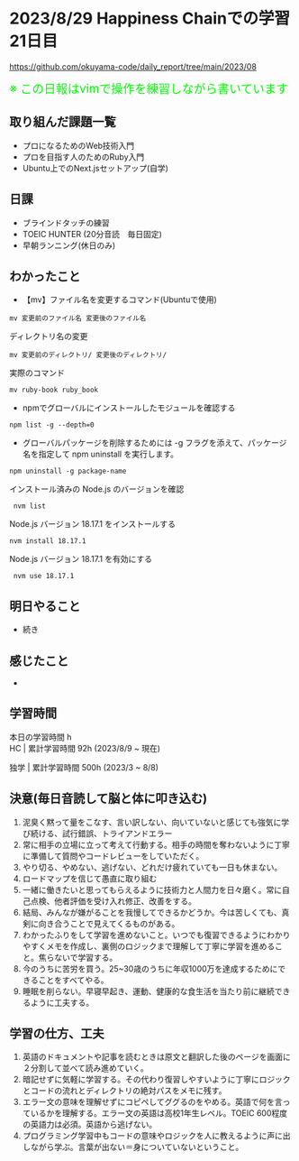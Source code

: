 # 2023/8/29 Happiness Chainでの学習21日目

https://github.com/okuyama-code/daily_report/tree/main/2023/08

<span style="font-size: 150%; color: lime;">※ この日報はvimで操作を練習しながら書いています</span>

## 取り組んだ課題一覧
- プロになるためのWeb技術入門
- プロを目指す人のためのRuby入門
- Ubuntu上でのNext.jsセットアップ(自学)

## 日課
- ブラインドタッチの練習
- TOEIC HUNTER (20分音読　毎日固定)
- 早朝ランニング(休日のみ)

<!-- ## 本日作成した or 編集したQiita記事URL -->


## わかったこと
- 【mv】ファイル名を変更するコマンド(Ubuntuで使用)
```
mv 変更前のファイル名 変更後のファイル名
```
ディレクトリ名の変更
```
mv 変更前のディレクトリ/ 変更後のディレクトリ/
```
実際のコマンド
```
mv ruby-book ruby_book
```
- npmでグローバルにインストールしたモジュールを確認する
```
npm list -g --depth=0
```
- グローバルパッケージを削除するためには -g フラグを添えて、パッケージ名を指定して npm uninstall を実行します。
```
npm uninstall -g package-name
```
インストール済みの Node.js のバージョンを確認
```
 nvm list
```
Node.js バージョン 18.17.1 をインストールする
```
nvm install 18.17.1
```
Node.js バージョン 18.17.1 を有効にする
```
 nvm use 18.17.1
```

## 明日やること
- 続き

## 感じたこと
-

## 学習時間
本日の学習時間 h　 <br>
HC | 累計学習時間 92h (2023/8/9 ~ 現在)

独学 | 累計学習時間 500h (2023/3 ~ 8/8)


## 決意(毎日音読して脳と体に叩き込む)
1. 泥臭く黙って量をこなす、言い訳しない、向いていないと感じても強気に学び続ける、試行錯誤、トライアンドエラー
2. 常に相手の立場に立って考えて行動する。相手の時間を奪わないように丁寧に準備して質問やコードレビューをしていただく。
3. やり切る、やめない、逃げない、どれだけ疲れていても一日も休まない。
4. ロードマップを信じて愚直に取り組む
5. 一緒に働きたいと思ってもらえるように技術力と人間力を日々磨く。常に自己点検、他者評価を受け入れ修正、改善をする。
6. 結局、みんなが嫌がることを我慢してできるかどうか。今は苦しくても、真剣に向き合うことで見えてくるものがある。
7. わかったふりをして学習を進めないこと。いつでも復習できるようにわかりやすくメモを作成し、裏側のロジックまで理解して丁寧に学習を進めること。焦らないで学習する。
8. 今のうちに苦労を買う。25~30歳のうちに年収1000万を達成するためにできることをすべてやる。
9. 睡眠を削らない。早寝早起き、運動、健康的な食生活を当たり前に継続できるように工夫する。

## 学習の仕方、工夫
1. 英語のドキュメントや記事を読むときは原文と翻訳した後のページを画面に２分割して並べて読み進めていく。
2. 暗記せずに気軽に学習する。その代わり復習しやすいように丁寧にロジックとコードの流れとディレクトリの絶対パスをメモに残す。
3. エラー文の意味を理解せずにコピペしてググるのをやめる。英語で何を言っているかを理解する。エラー文の英語は高校1年生レベル。TOEIC 600程度の英語力は必須。英語から逃げない。
4. プログラミング学習中もコードの意味やロジックを人に教えるように声に出しながら学ぶ。言葉が出ない＝身についていないということ。

